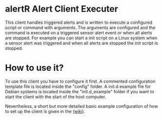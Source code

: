 alertR Alert Client Executer
======

This client handles triggered alerts and is written to execute a configured script or command with arguments. The arguments are configured and the command is executed on a triggered sensor alert event or when all alerts are stopped. For example you can start a init script on a Linux system when a sensor alert was triggered and when all alerts are stopped the init script is stopped.


How to use it?
======

To use this client you have to configure it first. A commented configuration template file is located inside the "config" folder. A init.d example file for Debian systems is located inside the "init.d_example" folder if you want to start the client with the start of the host computer.

Nevertheless, a short but more detailed basic example configuration of how to set up the client is given in the ([wiki](https://github.com/sqall01/alertR/wiki/Example-configuration)).